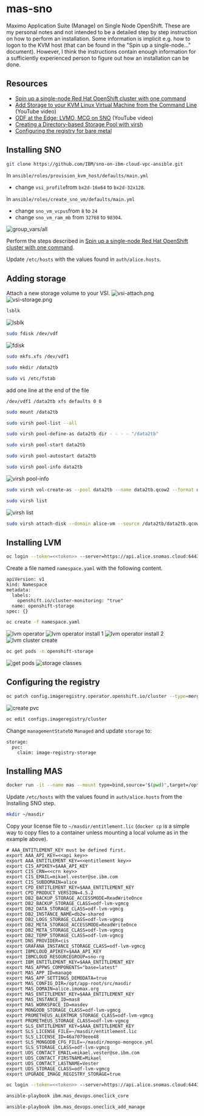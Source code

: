 # mas-sno
Maximo Application Suite (Manage) on Single Node OpenShift. These are my personal notes and not intended to be a detailed step by step instruction on how to perform an installation. Some information is implicit e.g. how to logon to the KVM host (that can be found in the "Spin up a single-node..." document). However, I think the instructions contain enough information for a sufficiently experienced person to figure out how an installation can be done.
## Resources
- [Spin up a single-node Red Hat OpenShift cluster with one command](https://developer.ibm.com/tutorials/spin-up-a-single-node-openshift-cluster-with-one-command/)
- [Add Storage to your KVM Linux Virtual Machine from the Command Line](https://www.youtube.com/watch?v=kjVXnhg92rw) (YouTube video)
- [ODF at the Edge: LVMO, MCG on SNO](https://www.youtube.com/watch?v=JcykZYeSI2Q) (YouTube video)
- [Creating a Directory-based Storage Pool with virsh](https://access.redhat.com/documentation/en-us/red_hat_enterprise_linux/6/html/virtualization_administration_guide/sect-virtualization-storage_pools-creating-local_directories-virsh)
- [Configuring the registry for bare metal](https://docs.openshift.com/container-platform/4.10/registry/configuring_registry_storage/configuring-registry-storage-baremetal.html)
## Installing SNO
<!--
```zsh
docker run -it --name sno --mount type=bind,source="$(pwd)",target=/root/sno pmv/fedora-sno:0.4
```
-->
```zsh
git clone https://github.com/IBM/sno-on-ibm-cloud-vpc-ansible.git
```
In `ansible/roles/provision_kvm_host/defaults/main.yml` 
- change `vsi_profile`from `bx2d-16x64` to `bx2d-32x128`.

In `ansible/roles/create_sno_vm/defaults/main.yml` 
- change `sno_vm_vcpus`from `8` to `24`
- change `sno_vm_ram_mb` from `32768` to `98304`.

![group_vars/all](/images/group_vars-all.png)

Perform the steps described in [Spin up a single-node Red Hat OpenShift cluster with one command](https://developer.ibm.com/tutorials/spin-up-a-single-node-openshift-cluster-with-one-command/).

Update `/etc/hosts` with the values found in `auth/alice.hosts`.

## Adding storage
Attach a new storage volume to your VSI.
![vsi-attach.png](/images/vsi-attach.png)
![vsi-storage.png](/images/vsi-storage.png)
```zsh
lsblk
```
![lsblk](/images/lsblk.png)
```zsh
sudo fdisk /dev/vdf
```
![fdisk](/images/fdisk.png)
```zsh
sudo mkfs.xfs /dev/vdf1
```
```zsh
sudo mkdir /data2tb
```
```zsh
sudo vi /etc/fstab
```
add one line at the end of the file
```
/dev/vdf1 /data2tb xfs defaults 0 0
```
```zsh
sudo mount /data2tb
```
```zsh
sudo virsh pool-list --all
```
```zsh
sudo virsh pool-define-as data2tb dir - - - - "/data2tb"
```
```zsh
sudo virsh pool-start data2tb
```
```zsh
sudo virsh pool-autostart data2tb
```
```zsh
sudo virsh pool-info data2tb
```
![virsh pool-info](/images/virsh-pool-info.png)
```zsh
sudo virsh vol-create-as --pool data2tb --name data2tb.qcow2 --format qcow2 --capacity 2910G
```
```zsh
sudo virsh list
```
![virsh list](/images/virsh-list.png)
```zsh
sudo virsh attach-disk --domain alice-vm --source /data2tb/data2tb.qcow2 --subdriver qcow2 --target vdb
```
## Installing LVM
```zsh
oc login --token=<<token>> --server=https://api.alice.snomas.cloud:6443
```
Create a file named `namespace.yaml` with the following content.
```
apiVersion: v1
kind: Namespace
metadata:
  labels:
    openshift.io/cluster-monitoring: "true"
  name: openshift-storage
spec: {}
```
```zsh
oc create -f namespace.yaml
```
![lvm operator](/images/lvm-operator.png)
![lvm operator install 1](/images/lvm-operator-install-1.png)
![lvm operator install 2](/images/lvm-operator-install-2.png)
![lvm cluster create](/images/lvm-cluster-create.png)
```zsh
oc get pods -n openshift-storage
```
![get pods](/images/get-pods.png)
![storage classes](/images/storage-classes.png)

## Configuring the registry

```zsh
oc patch config.imageregistry.operator.openshift.io/cluster --type=merge -p '{"spec":{"rolloutStrategy":"Recreate","replicas":1}}'
```
![create pvc](/images/create-pvc.png)
```zsh
oc edit configs.imageregistry/cluster
```
Change `managementState`to `Managed` and update `storage` to:
```
storage:
  pvc:
    claim: image-registry-storage
```

## Installing MAS
```zsh
docker run -it --name mas --mount type=bind,source="$(pwd)",target=/opt/app-root/src/masdir --rm quay.io/ibmmas/cli
```
Update `/etc/hosts` with the values found in `auth/alice.hosts` from the Installing SNO step.
```zsh
mkdir ~/masdir
```
Copy your license file to `~/masdir/entitlement.lic` (`docker cp` is a simple way to copy files to a container unless mounting a local volume as in the example above).
```
# AAA_ENTITLEMENT_KEY must be defined first.
export AAA_API_KEY=<<api key>>
export AAA_ENTITLEMENT_KEY=<<entitlement key>>
export CIS_APIKEY=$AAA_API_KEY
export CIS_CRN=<<crn key>>
export CIS_EMAIL=mikael.vester@se.ibm.com
export CIS_SUBDOMAIN=alice
export CPD_ENTITLEMENT_KEY=$AAA_ENTITLEMENT_KEY
export CPD_PRODUCT_VERSION=4.5.2
export DB2_BACKUP_STORAGE_ACCESSMODE=ReadWriteOnce
export DB2_BACKUP_STORAGE_CLASS=odf-lvm-vgmcg
export DB2_DATA_STORAGE_CLASS=odf-lvm-vgmcg
export DB2_INSTANCE_NAME=db2w-shared
export DB2_LOGS_STORAGE_CLASS=odf-lvm-vgmcg
export DB2_META_STORAGE_ACCESSMODE=ReadWriteOnce
export DB2_META_STORAGE_CLASS=odf-lvm-vgmcg
export DB2_TEMP_STORAGE_CLASS=odf-lvm-vgmcg
export DNS_PROVIDER=cis
export GRAFANA_INSTANCE_STORAGE_CLASS=odf-lvm-vgmcg
export IBMCLOUD_APIKEY=$AAA_API_KEY
export IBMCLOUD_RESOURCEGROUP=sno-rg
export IBM_ENTITLEMENT_KEY=$AAA_ENTITLEMENT_KEY
export MAS_APPWS_COMPONENTS="base=latest"
export MAS_APP_ID=manage
export MAS_APP_SETTINGS_DEMODATA=true
export MAS_CONFIG_DIR=/opt/app-root/src/masdir
export MAS_DOMAIN=alice.imomax.org
export MAS_ENTITLEMENT_KEY=$AAA_ENTITLEMENT_KEY
export MAS_INSTANCE_ID=mas8
export MAS_WORKSPACE_ID=masdev
export MONGODB_STORAGE_CLASS=odf-lvm-vgmcg
export PROMETHEUS_ALERTMGR_STORAGE_CLASS=odf-lvm-vgmcg
export PROMETHEUS_STORAGE_CLASS=odf-lvm-vgmcg
export SLS_ENTITLEMENT_KEY=$AAA_ENTITLEMENT_KEY
export SLS_LICENSE_FILE=~/masdir/entitlement.lic
export SLS_LICENSE_ID=46a7079eee48
export SLS_MONGODB_CFG_FILE=~/masdir/mongo-mongoce.yml
export SLS_STORAGE_CLASS=odf-lvm-vgmcg
export UDS_CONTACT_EMAIL=mikael.vester@se.ibm.com
export UDS_CONTACT_FIRSTNAME=Mikael
export UDS_CONTACT_LASTNAME=Vester
export UDS_STORAGE_CLASS=odf-lvm-vgmcg
export UPGRADE_IMAGE_REGISTRY_STORAGE=true
```
```zsh
oc login --token=<<token>> --server=https://api.alice.snomas.cloud:6443
```
```zsh
ansible-playbook ibm.mas_devops.oneclick_core
```
```zsh
ansible-playbook ibm.mas_devops.oneclick_add_manage
```
